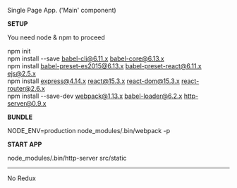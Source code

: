 Single Page App. ('Main' component)

<b>SETUP</b>

You need node & npm to proceed

npm init<br>
npm install --save babel-cli@6.11.x babel-core@6.13.x <br>
npm install babel-preset-es2015@6.13.x babel-preset-react@6.11.x ejs@2.5.x<br>
npm install express@4.14.x react@15.3.x react-dom@15.3.x react-router@2.6.x<br>
npm install --save-dev webpack@1.13.x babel-loader@6.2.x http-server@0.9.x

<b>BUNDLE</b>

NODE_ENV=production node_modules/.bin/webpack -p

<b>START APP</b>

node_modules/.bin/http-server src/static

________

No Redux
